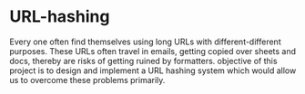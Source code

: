 # URL-hashing
Every one often find themselves using long URLs with different-different purposes. These URLs often travel in emails, getting copied over sheets and docs, thereby are risks of getting ruined by formatters. objective of this project is to design and implement a URL hashing system which would allow us to overcome these problems primarily.
